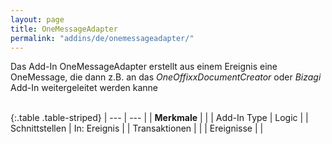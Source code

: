 ```yaml
---
layout: page
title: OneMessageAdapter
permalink: "addins/de/onemessageadapter/"
---
```


Das Add-In OneMessageAdapter erstellt aus einem Ereignis eine OneMessage, die dann z.B. an das _OneOffixxDocumentCreator_ oder _Bizagi_ Add-In weitergeleitet werden kanne
<br /><br />

{:.table .table-striped}
| --- | --- |
| __Merkmale__ |  |
| Add-In Type | Logic |
| Schnittstellen | In: Ereignis |
| Transaktionen | |
| Ereignisse | <Instanz> |
